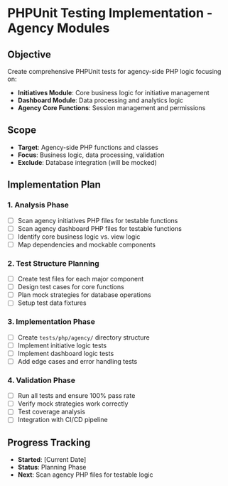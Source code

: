 # PHPUnit Testing Implementation - Agency Modules

## Objective
Create comprehensive PHPUnit tests for agency-side PHP logic focusing on:
- **Initiatives Module**: Core business logic for initiative management
- **Dashboard Module**: Data processing and analytics logic
- **Agency Core Functions**: Session management and permissions

## Scope
- **Target**: Agency-side PHP functions and classes
- **Focus**: Business logic, data processing, validation
- **Exclude**: Database integration (will be mocked)

## Implementation Plan

### 1. **Analysis Phase**
- [ ] Scan agency initiatives PHP files for testable functions
- [ ] Scan agency dashboard PHP files for testable functions  
- [ ] Identify core business logic vs. view logic
- [ ] Map dependencies and mockable components

### 2. **Test Structure Planning**
- [ ] Create test files for each major component
- [ ] Design test cases for core functions
- [ ] Plan mock strategies for database operations
- [ ] Setup test data fixtures

### 3. **Implementation Phase**
- [ ] Create `tests/php/agency/` directory structure
- [ ] Implement initiative logic tests
- [ ] Implement dashboard logic tests
- [ ] Add edge cases and error handling tests

### 4. **Validation Phase**
- [ ] Run all tests and ensure 100% pass rate
- [ ] Verify mock strategies work correctly
- [ ] Test coverage analysis
- [ ] Integration with CI/CD pipeline

## Progress Tracking
- **Started**: [Current Date]
- **Status**: Planning Phase
- **Next**: Scan agency PHP files for testable logic
